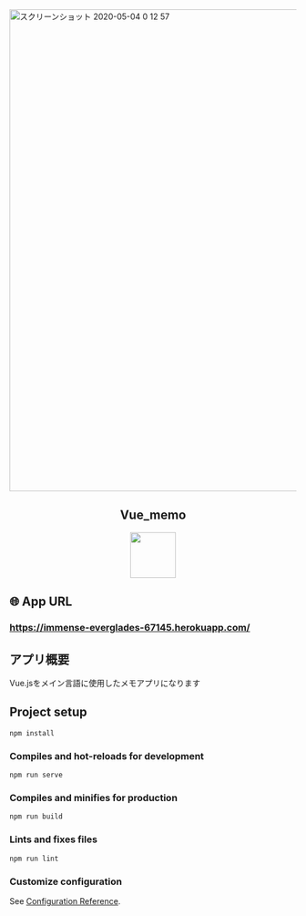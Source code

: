 <img width="846" alt="スクリーンショット 2020-05-04 0 12 57" src="https://user-images.githubusercontent.com/57986669/80932074-a782e280-8df8-11ea-8600-3bcc44b45825.png">

<h2 align="center">Vue_memo</h2>

<p align="center">
  <a href="vue公式サイトURL"><img src="https://〜.png" width="80px;" /></a>
</p>

## 🌐 App URL

### **https://immense-everglades-67145.herokuapp.com/**  

## アプリ概要
Vue.jsをメイン言語に使用したメモアプリになります

## Project setup
```
npm install
```

### Compiles and hot-reloads for development
```
npm run serve
```

### Compiles and minifies for production
```
npm run build
```

### Lints and fixes files
```
npm run lint
```

### Customize configuration
See [Configuration Reference](https://cli.vuejs.org/config/).
